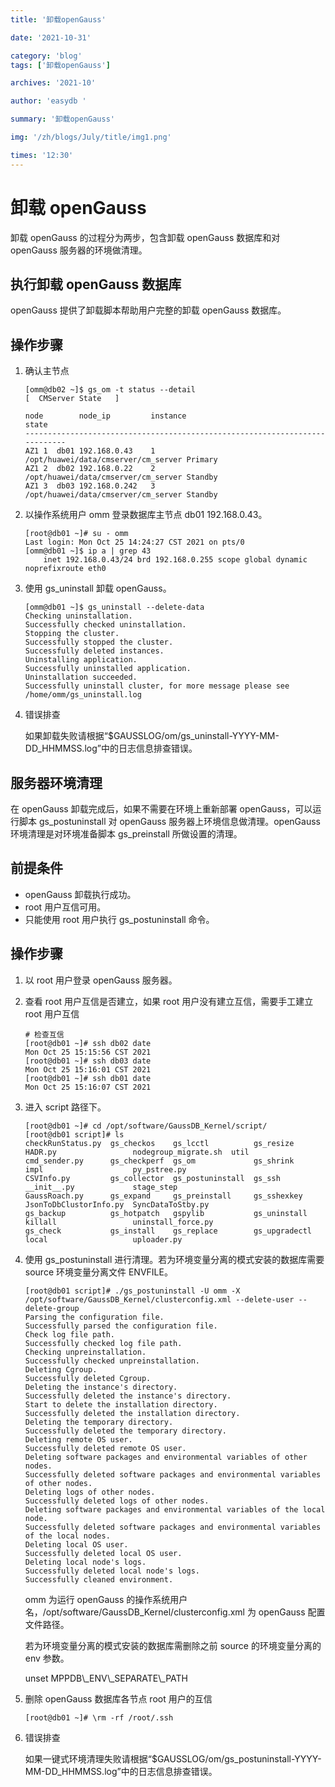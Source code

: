 ```yaml
---
title: '卸载openGauss'

date: '2021-10-31'

category: 'blog'
tags: ['卸载openGauss']

archives: '2021-10'

author: 'easydb '

summary: '卸载openGauss'

img: '/zh/blogs/July/title/img1.png'

times: '12:30'
---
```


# 卸载 openGauss<a name="ZH-CN_TOPIC_0000001200594233"></a>

卸载 openGauss 的过程分为两步，包含卸载 openGauss 数据库和对 openGauss 服务器的环境做清理。

## 执行卸载 openGauss 数据库<a name="section4142182815270"></a>

openGauss 提供了卸载脚本帮助用户完整的卸载 openGauss 数据库。

## 操作步骤<a name="section118176390278"></a>

1.  确认主节点

    ```
    [omm@db02 ~]$ gs_om -t status --detail
    [  CMServer State   ]

    node        node_ip         instance                                 state
    ----------------------------------------------------------------------------
    AZ1 1  db01 192.168.0.43    1    /opt/huawei/data/cmserver/cm_server Primary
    AZ1 2  db02 192.168.0.22    2    /opt/huawei/data/cmserver/cm_server Standby
    AZ1 3  db03 192.168.0.242   3    /opt/huawei/data/cmserver/cm_server Standby
    ```

2.  以操作系统用户 omm 登录数据库主节点 db01 192.168.0.43。

    ```
    [root@db01 ~]# su - omm
    Last login: Mon Oct 25 14:24:27 CST 2021 on pts/0
    [omm@db01 ~]$ ip a | grep 43
        inet 192.168.0.43/24 brd 192.168.0.255 scope global dynamic noprefixroute eth0
    ```

3.  使用 gs_uninstall 卸载 openGauss。

    ```
    [omm@db01 ~]$ gs_uninstall --delete-data
    Checking uninstallation.
    Successfully checked uninstallation.
    Stopping the cluster.
    Successfully stopped the cluster.
    Successfully deleted instances.
    Uninstalling application.
    Successfully uninstalled application.
    Uninstallation succeeded.
    Successfully uninstall cluster, for more message please see /home/omm/gs_uninstall.log
    ```

4.  错误排查

    如果卸载失败请根据“$GAUSSLOG/om/gs_uninstall-YYYY-MM-DD_HHMMSS.log”中的日志信息排查错误。

## 服务器环境清理<a name="section115851720132817"></a>

在 openGauss 卸载完成后，如果不需要在环境上重新部署 openGauss，可以运行脚本 gs_postuninstall 对 openGauss 服务器上环境信息做清理。openGauss 环境清理是对环境准备脚本 gs_preinstall 所做设置的清理。

## 前提条件<a name="section975651019307"></a>

- openGauss 卸载执行成功。
- root 用户互信可用。
- 只能使用 root 用户执行 gs_postuninstall 命令。

## 操作步骤<a name="section1485102913306"></a>

1.  以 root 用户登录 openGauss 服务器。
2.  查看 root 用户互信是否建立，如果 root 用户没有建立互信，需要手工建立 root 用户互信

    ```
    # 检查互信
    [root@db01 ~]# ssh db02 date
    Mon Oct 25 15:15:56 CST 2021
    [root@db01 ~]# ssh db03 date
    Mon Oct 25 15:16:01 CST 2021
    [root@db01 ~]# ssh db01 date
    Mon Oct 25 15:16:07 CST 2021
    ```

3.  进入 script 路径下。

    ```
    [root@db01 ~]# cd /opt/software/GaussDB_Kernel/script/
    [root@db01 script]# ls
    checkRunStatus.py  gs_checkos    gs_lcctl          gs_resize      HADR.py                 nodegroup_migrate.sh  util
    cmd_sender.py      gs_checkperf  gs_om             gs_shrink      impl                    py_pstree.py
    CSVInfo.py         gs_collector  gs_postuninstall  gs_ssh         __init__.py             stage_step
    GaussRoach.py      gs_expand     gs_preinstall     gs_sshexkey    JsonToDbClustorInfo.py  SyncDataToStby.py
    gs_backup          gs_hotpatch   gspylib           gs_uninstall   killall                 uninstall_force.py
    gs_check           gs_install    gs_replace        gs_upgradectl  local                   uploader.py
    ```

4.  使用 gs_postuninstall 进行清理。若为环境变量分离的模式安装的数据库需要 source 环境变量分离文件 ENVFILE。

    ```
    [root@db01 script]# ./gs_postuninstall -U omm -X /opt/software/GaussDB_Kernel/clusterconfig.xml --delete-user --delete-group
    Parsing the configuration file.
    Successfully parsed the configuration file.
    Check log file path.
    Successfully checked log file path.
    Checking unpreinstallation.
    Successfully checked unpreinstallation.
    Deleting Cgroup.
    Successfully deleted Cgroup.
    Deleting the instance's directory.
    Successfully deleted the instance's directory.
    Start to delete the installation directory.
    Successfully deleted the installation directory.
    Deleting the temporary directory.
    Successfully deleted the temporary directory.
    Deleting remote OS user.
    Successfully deleted remote OS user.
    Deleting software packages and environmental variables of other nodes.
    Successfully deleted software packages and environmental variables of other nodes.
    Deleting logs of other nodes.
    Successfully deleted logs of other nodes.
    Deleting software packages and environmental variables of the local node.
    Successfully deleted software packages and environmental variables of the local nodes.
    Deleting local OS user.
    Successfully deleted local OS user.
    Deleting local node's logs.
    Successfully deleted local node's logs.
    Successfully cleaned environment.
    ```

    omm 为运行 openGauss 的操作系统用户名，/opt/software/GaussDB_Kernel/clusterconfig.xml 为 openGauss 配置文件路径。

    若为环境变量分离的模式安装的数据库需删除之前 source 的环境变量分离的 env 参数。

    unset MPPDB\\\_ENV\\\_SEPARATE\\\_PATH

5.  删除 openGauss 数据库各节点 root 用户的互信

    ```
    [root@db01 ~]# \rm -rf /root/.ssh
    ```

6.  错误排查

    如果一键式环境清理失败请根据“$GAUSSLOG/om/gs_postuninstall-YYYY-MM-DD_HHMMSS.log”中的日志信息排查错误。
